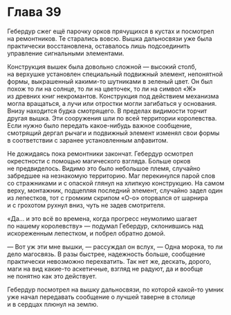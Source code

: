 # Глава 39

Гебердур сжег ещё парочку орков прячущихся в кустах и посмотрел на ремонтников. Те старались вовсю. Вышка дальносвязи уже была практически восстановлена, оставалось лишь подсоединить управление сигнальными элементами.

Конструкция вышек была довольно сложной — высокий столб, на верхушке установлен специальный подвижный элемент, непонятной формы, выкрашенный какими-то шутниками в зеленый цвет. Он был похож то ли на солнце, то ли на цветочек, то ли на символ «Ж» из древних книг некромантов. Конструкция под действием механизма могла вращаться, а лучи или отростки могли загибаться у основания. Внизу находится будка смотрящего. В пределах видимости торчит другая вышка. Эти сооружения шли по всей территории королевства. Если нужно было передать какое-нибудь важное сообщение, смотрящий дергал рычаги и подвижный элемент изменял свои формы в соответствии с заранее установленным алфавитом.

Не дожидаясь пока ремонтники закончат. Гебердур осмотрел окрестности с помощью магического взгляда. Больше орков не предвиделось. Видимо это было небольшое племя, случайно забредшее на незнакомую территорию. Маг перекинулся парой слов со стражниками и с опаской глянул на хлипкую конструкцию. На самом верху, монтажник, подцепляя последний элемент, случайно задел один из лепестков, тот с громким скрипом «О-о» оторвался от шарнира и с грохотом рухнул вниз, чуть не задев смотрителя.

«Да... и это всё во времена, когда прогресс неумолимо шагает по нашему королевству» — подумал Гебердур, склонившись над искореженным лепестком, и побрел обратно домой.

— Вот уж эти мне вышки, — рассуждал он вслух, — Одна морока, то ли дело магосвязь. В разы быстрее, надежность больше, сообщение практически невозможно перехватить. Так нет же, дескать, дорого, маги на вид какие-то аскетичные, взгляд не радуют, да и вообще не понятно как это действует.

Гебердур посмотрел на вышку дальносвязи, по которой какой-то умник уже начал передавать сообщение о лучшей таверне в столице и в сердцах плюнул на землю.


